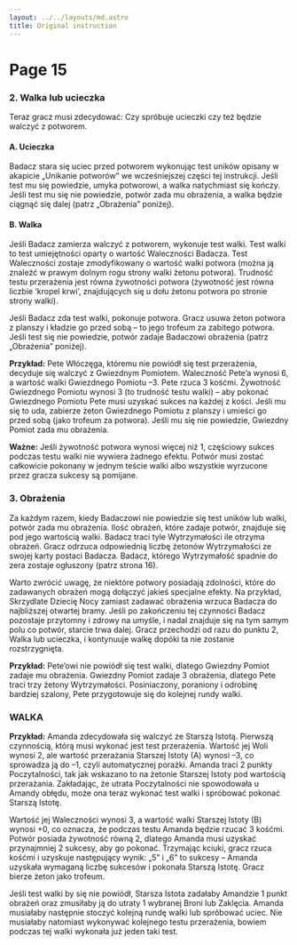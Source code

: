 ```yaml
---
layout: ../../layouts/md.astro
title: Original instruction
---
```


# Page 15

### 2. Walka lub ucieczka

Teraz gracz musi zdecydować: Czy spróbuje ucieczki czy też będzie walczyć z potworem.

#### A. Ucieczka

Badacz stara się uciec przed potworem wykonując test uników opisany w akapicie „Unikanie potworów” we wcześniejszej części tej instrukcji. Jeśli test mu się powiedzie, umyka potworowi, a walka natychmiast się kończy. Jeśli test mu się nie powiedzie, potwór zada mu obrażenia, a walka będzie ciągnąć się dalej (patrz „Obrażenia” poniżej).

#### B. Walka

Jeśli Badacz zamierza walczyć z potworem, wykonuje test walki. Test walki to test umiejętności oparty o wartość Waleczności Badacza. Test Waleczności zostaje zmodyfikowany o wartość walki potwora (można ją znaleźć w prawym dolnym rogu strony walki żetonu potwora). Trudność testu przerażenia jest równa żywotności potwora (żywotność jest równa liczbie ‘kropel krwi’, znajdujących się u dołu żetonu potwora po stronie strony walki).

Jeśli Badacz zda test walki, pokonuje potwora. Gracz usuwa żeton potwora z planszy i kładzie go przed sobą – to jego trofeum za zabitego potwora. Jeśli test się nie powiedzie, potwór zadaje Badaczowi obrażenia (patrz „Obrażenia” poniżej).

**Przykład:** Pete Włóczęga, któremu nie powiódł się test przerażenia, decyduje się walczyć z Gwiezdnym Pomiotem. Waleczność Pete’a wynosi 6, a wartość walki Gwiezdnego Pomiotu –3. Pete rzuca 3 kośćmi. Żywotność Gwiezdnego Pomiotu wynosi 3 (to trudność testu walki) – aby pokonać Gwiezdnego Pomiotu Pete musi uzyskać sukces na każdej z kości. Jeśli mu się to uda, zabierze żeton Gwiezdnego Pomiotu z planszy i umieści go przed sobą (jako trofeum za potwora). Jeśli mu się nie powiedzie, Gwiezdny Pomiot zada mu obrażenia.

**Ważne:** Jeśli żywotność potwora wynosi więcej niż 1, częściowy sukces podczas testu walki nie wywiera żadnego efektu. Potwór musi zostać całkowicie pokonany w jednym teście walki albo wszystkie wyrzucone przez gracza sukcesy są pomijane.

### 3. Obrażenia

Za każdym razem, kiedy Badaczowi nie powiedzie się test uników lub walki, potwór zada mu obrażenia. Ilość obrażeń, które zadaje potwór, znajduje się pod jego wartością walki. Badacz traci tyle Wytrzymałości ile otrzyma obrażeń. Gracz odrzuca odpowiednią liczbę żetonów Wytrzymałości ze swojej karty postaci Badacza. Badacz, którego Wytrzymałość spadnie do zera zostaje ogłuszony (patrz strona 16).

Warto zwrócić uwagę, że niektóre potwory posiadają zdolności, które do zadawanych obrażeń mogą dołączyć jakieś specjalne efekty. Na przykład, Skrzydlate Dziecię Nocy zamiast zadawać obrażenia wrzuca Badacza do najbliższej otwartej bramy. Jeśli po zakończeniu tej czynności Badacz pozostaje przytomny i zdrowy na umyśle, i nadal znajduje się na tym samym polu co potwór, starcie trwa dalej. Gracz przechodzi od razu do punktu 2, Walka lub ucieczka, i kontynuuje walkę dopóki ta nie zostanie rozstrzygnięta.

**Przykład:** Pete’owi nie powiódł się test walki, dlatego Gwiezdny Pomiot zadaje mu obrażenia. Gwiezdny Pomiot zadaje 3 obrażenia, dlatego Pete traci trzy żetony Wytrzymałości. Posiniaczony, poraniony i odrobinę bardziej szalony, Pete przygotowuje się do kolejnej rundy walki.

### WALKA

**Przykład:** Amanda zdecydowała się walczyć ze Starszą Istotą. Pierwszą czynnością, którą musi wykonać jest test przerażenia. Wartość jej Woli wynosi 2, ale wartość przerażania Starszej Istoty (A) wynosi –3, co sprowadza ją do –1, czyli automatycznej porażki. Amanda traci 2 punkty Poczytalności, tak jak wskazano to na żetonie Starszej Istoty pod wartością przerażania. Zakładając, że utrata Poczytalności nie spowodowała u Amandy obłędu, może ona teraz wykonać test walki i spróbować pokonać Starszą Istotę.

Wartość jej Waleczności wynosi 3, a wartość walki Starszej Istoty (B) wynosi +0, co oznacza, że podczas testu Amanda będzie rzucać 3 kośćmi. Potwór posiada żywotność równą 2, dlatego Amanda musi uzyskać przynajmniej 2 sukcesy, aby go pokonać. Trzymając kciuki, gracz rzuca kośćmi i uzyskuje następujący wynik: „5” i „6” to sukcesy – Amanda uzyskała wymaganą liczbę sukcesów i pokonała Starszą Istotę. Gracz bierze żeton jako trofeum.

Jeśli test walki by się nie powiódł, Starsza Istota zadałaby Amandzie 1 punkt obrażeń oraz zmusiłaby ją do utraty 1 wybranej Broni lub Zaklęcia. Amanda musiałaby następnie stoczyć kolejną rundę walki lub spróbować uciec. Nie musiałaby natomiast wykonywać kolejnego testu przerażenia, bowiem podczas tej walki wykonała już jeden taki test.
